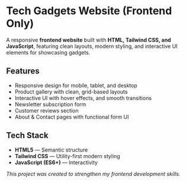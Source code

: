 # Tech Gadgets Website (Frontend Only)

A responsive **frontend website** built with **HTML, Tailwind CSS, and JavaScript**, featuring clean layouts, modern styling, and interactive UI elements for showcasing gadgets.

## Features

* Responsive design for mobile, tablet, and desktop
* Product gallery with clean, grid-based layouts
* Interactive UI with hover effects, and smooth transitions
* Newsletter subscription form 
* Customer reviews section 
* About & Contact pages with functional form UI

## Tech Stack

* **HTML5** — Semantic structure
* **Tailwind CSS** — Utility-first modern styling
* **JavaScript (ES6+)** — Interactivity
  
*This project was created to strengthen my frontend development skills.*

